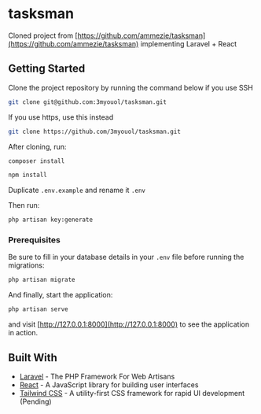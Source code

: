 # tasksman

Cloned project from [https://github.com/ammezie/tasksman](https://github.com/ammezie/tasksman) implementing Laravel + React

## Getting Started

Clone the project repository by running the command below if you use SSH

```bash
git clone git@github.com:3myouol/tasksman.git
```

If you use https, use this instead

```bash
git clone https://github.com/3myouol/tasksman.git
```

After cloning, run:

```bash
composer install
```

```bash
npm install
```

Duplicate `.env.example` and rename it `.env`

Then run:

```bash
php artisan key:generate
```

### Prerequisites

Be sure to fill in your database details in your `.env` file before running the migrations:

```bash
php artisan migrate
```

And finally, start the application:

```bash
php artisan serve
```

and visit [http://127.0.0.1:8000](http://127.0.0.1:8000) to see the application in action.

## Built With

* [Laravel](https://laravel.com) - The PHP Framework For Web Artisans
* [React](https://reactjs.org) - A JavaScript library for building user interfaces
* [Tailwind CSS](https://tailwindcss.com) - A utility-first CSS framework for rapid UI development (Pending)
